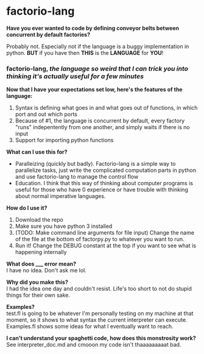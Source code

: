 # factorio-lang

**Have you ever wanted to code by defining conveyor belts between concurrent by default factories?**  

Probably not. Especially not if the language is a buggy implementation in python. **BUT** if you have then **THIS** is the **LANGUAGE** for **YOU**!

### factorio-lang, *the language so weird that I can trick you into thinking it's actually useful for a few minutes* ###  


**Now that I have your expectations set low, here's the features of the language:**
1. Syntax is defining what goes in and what goes out of functions, in which port and out which ports
2. Because of #1, the language is concurrent by default, every factory "runs" indepentently from one another, and simply waits if there is no input
3. Support for importing python functions

**What can I use this for?**  
- Paralleizing (quickly but badly). Factorio-lang is a simple way to parallelize tasks, just write the complicated computation parts in python and use factorio-lang to manage the control flow
- Education. I think that this way of thinking about computer programs is useful for those who have 0 experience or have trouble with thinking about normal imperative languages.

**How do I use it?**  
1. Download the repo
2. Make sure you have python 3 installed
3. (TODO: Make command line arguments for file input) Change the name of the file at the bottom of factorpy.py to whatever you want to run.
4. Run it! Change the DEBUG constant at the top if you want to see what is happening internally

**What does ___ error mean?**  
I have no idea. Don't ask me lol.

**Why did you make this?**    
I had the idea one day and couldn't resist. Life's too short to not do stupid things for their own sake.

**Examples?**  
test.fl is going to be whatever I'm personally testing on my machine at that moment, so it shows to what syntax the current interpreter can execute. Examples.fl shows some ideas for what I eventually want to reach.

**I can't understand your spaghetti code, how does this monstrosity work?**  
See interpreter_doc.md and cmooon my code isn't thaaaaaaaaat bad.  


